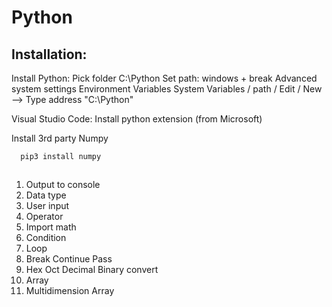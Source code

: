 # Python

## Installation:
  Install Python: Pick folder C:\Python
  Set path: 
    windows + break
    Advanced system settings
    Environment Variables
    System Variables / path / Edit / New --> Type address "C:\Python"
    
  Visual Studio Code:
    Install python extension (from Microsoft)
  
  Install 3rd party Numpy
  ```
    pip3 install numpy
  ```
## 
  01. Output to console
  02. Data type
  03. User input
  04. Operator
  05. Import math
  06. Condition
  07. Loop
  08. Break Continue Pass
  09. Hex Oct Decimal Binary convert
  10. Array
  11. Multidimension Array
  
